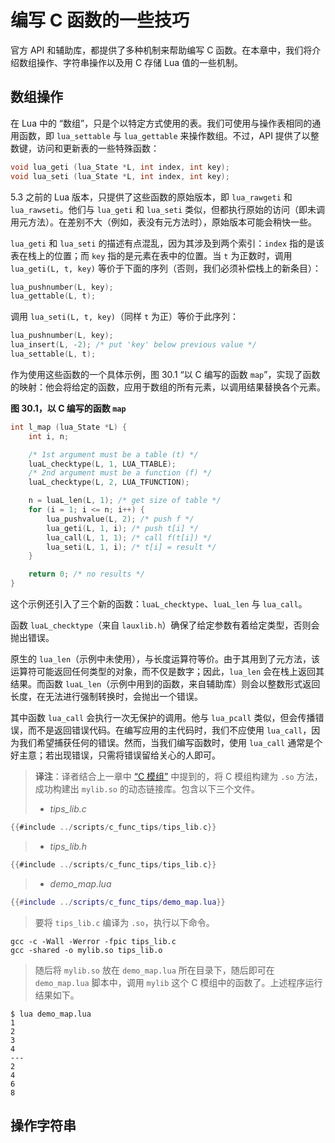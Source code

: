 # 编写 C 函数的一些技巧

官方 API 和辅助库，都提供了多种机制来帮助编写 C 函数。在本章中，我们将介绍数组操作、字符串操作以及用 C 存储 Lua 值的一些机制。


## 数组操作


在 Lua 中的 “数组”，只是个以特定方式使用的表。我们可使用与操作表相同的通用函数，即 `lua_settable` 与 `lua_gettable` 来操作数组。不过，API 提供了以整数键，访问和更新表的一些特殊函数：


```c
void lua_geti (lua_State *L, int index, int key);
void lua_seti (lua_State *L, int index, int key);
```


5.3 之前的 Lua 版本，只提供了这些函数的原始版本，即 `lua_rawgeti` 和 `lua_rawseti`。他们与 `lua_geti` 和 `lua_seti` 类似，但都执行原始的访问（即未调用元方法）。在差别不大（例如，表没有元方法时），原始版本可能会稍快一些。


`lua_geti` 和 `lua_seti` 的描述有点混乱，因为其涉及到两个索引：`index` 指的是该表在栈上的位置；而 `key` 指的是元素在表中的位置。当 `t` 为正数时，调用 `lua_geti(L, t, key)` 等价于下面的序列（否则，我们必须补偿栈上的新条目）：



```c
lua_pushnumber(L, key);
lua_gettable(L, t);
```

调用 `lua_seti(L, t, key)`（同样 `t` 为正）等价于此序列：


```c
lua_pushnumber(L, key);
lua_insert(L, -2); /* put 'key' below previous value */
lua_settable(L, t);
```

作为使用这些函数的一个具体示例，图 30.1 “以 C 编写的函数 `map`”，实现了函数的映射：他会将给定的函数，应用于数组的所有元素，以调用结果替换各个元素。


<a name="f-30.1"></a> **图 30.1，以 C 编写的函数 `map`**



```c
int l_map (lua_State *L) {
    int i, n;

    /* 1st argument must be a table (t) */
    luaL_checktype(L, 1, LUA_TTABLE);
    /* 2nd argument must be a function (f) */
    luaL_checktype(L, 2, LUA_TFUNCTION);

    n = luaL_len(L, 1); /* get size of table */
    for (i = 1; i <= n; i++) {
        lua_pushvalue(L, 2); /* push f */
        lua_geti(L, 1, i); /* push t[i] */
        lua_call(L, 1, 1); /* call f(t[i]) */
        lua_seti(L, 1, i); /* t[i] = result */
    }

    return 0; /* no results */
}
```

这个示例还引入了三个新的函数：`luaL_checktype`、`luaL_len` 与 `lua_call`。


函数 `luaL_checktype`（来自 `lauxlib.h`）确保了给定参数有着给定类型，否则会抛出错误。


原生的 `lua_len`（示例中未使用），与长度运算符等价。由于其用到了元方法，该运算符可能返回任何类型的对象，而不仅是数字；因此，`lua_len` 会在栈上返回其结果。而函数 `luaL_len`（示例中用到的函数，来自辅助库）则会以整数形式返回长度，在无法进行强制转换时，会抛出一个错误。


其中函数 `lua_call` 会执行一次无保护的调用。他与 `lua_pcall` 类似，但会传播错误，而不是返回错误代码。在编写应用的主代码时，我们不应使用 `lua_call`，因为我们希望捕获任何的错误。然而，当我们编写函数时，使用 `lua_call` 通常是个好主意；若出现错误，只需将错误留给关心的人即可。


> **译注**：译者结合上一章中 [“C 模组”](./calling_c.md#C-模组) 中提到的，将 C 模组构建为 `.so` 方法，成功构建出 `mylib.so` 的动态链接库。包含以下三个文件。
>
> - *tips_lib.c*

```c
{{#include ../scripts/c_func_tips/tips_lib.c}}
```

> - *tips_lib.h*
>

```c
{{#include ../scripts/c_func_tips/tips_lib.c}}
```

> - *demo_map.lua*

```lua
{{#include ../scripts/c_func_tips/demo_map.lua}}
```

> 要将 `tips_lib.c` 编译为 `.so`，执行以下命令。

```console
gcc -c -Wall -Werror -fpic tips_lib.c
gcc -shared -o mylib.so tips_lib.o
```

> 随后将 `mylib.so` 放在 `demo_map.lua` 所在目录下，随后即可在 `demo_map.lua` 脚本中，调用 `mylib` 这个 C 模组中的函数了。上述程序运行结果如下。

```console
$ lua demo_map.lua
1
2
3
4
---
2
4
6
8
```


## 操作字符串

